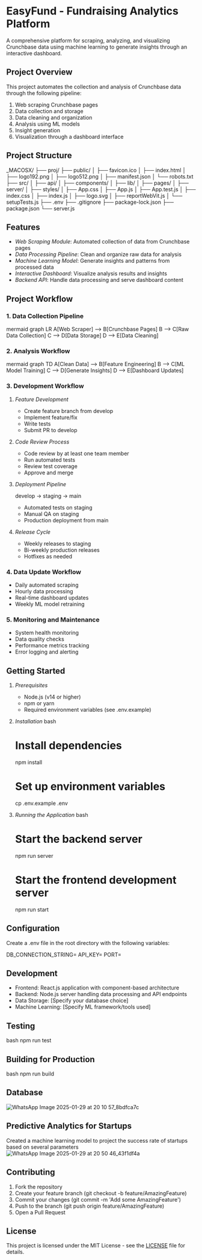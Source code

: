 # EasyFund - Fundraising Analytics Platform 

A comprehensive platform for scraping, analyzing, and visualizing Crunchbase data using machine learning to generate insights through an interactive dashboard.

## Project Overview

This project automates the collection and analysis of Crunchbase data through the following pipeline:
1. Web scraping Crunchbase pages
2. Data collection and storage
3. Data cleaning and organization
4. Analysis using ML models
5. Insight generation
6. Visualization through a dashboard interface

## Project Structure


_MACOSX/
├── proj/
    ├── public/
    │   ├── favicon.ico
    │   ├── index.html
    │   ├── logo192.png
    │   ├── logo512.png
    │   ├── manifest.json
    │   └── robots.txt
    ├── src/
    │   ├── api/
    │   ├── components/
    │   ├── lib/
    │   ├── pages/
    │   ├── server/
    │   ├── styles/
    │   ├── App.css
    │   ├── App.js
    │   ├── App.test.js
    │   ├── index.css
    │   ├── index.js
    │   ├── logo.svg
    │   ├── reportWebVit.js
    │   └── setupTests.js
    ├── .env
    ├── .gitignore
    ├── package-lock.json
    ├── package.json
    └── server.js


## Features

- *Web Scraping Module*: Automated collection of data from Crunchbase pages
- *Data Processing Pipeline*: Clean and organize raw data for analysis
- *Machine Learning Model*: Generate insights and patterns from processed data
- *Interactive Dashboard*: Visualize analysis results and insights
- *Backend API*: Handle data processing and serve dashboard content

## Project Workflow

### 1. Data Collection Pipeline
mermaid
graph LR
    A[Web Scraper] --> B[Crunchbase Pages]
    B --> C[Raw Data Collection]
    C --> D[Data Storage]
    D --> E[Data Cleaning]


### 2. Analysis Workflow
mermaid
graph TD
    A[Clean Data] --> B[Feature Engineering]
    B --> C[ML Model Training]
    C --> D[Generate Insights]
    D --> E[Dashboard Updates]


### 3. Development Workflow
1. *Feature Development*
   - Create feature branch from develop
   - Implement feature/fix
   - Write tests
   - Submit PR to develop

2. *Code Review Process*
   - Code review by at least one team member
   - Run automated tests
   - Review test coverage
   - Approve and merge

3. *Deployment Pipeline*
   
   develop → staging → main
   
   - Automated tests on staging
   - Manual QA on staging
   - Production deployment from main

4. *Release Cycle*
   - Weekly releases to staging
   - Bi-weekly production releases
   - Hotfixes as needed

### 4. Data Update Workflow
- Daily automated scraping
- Hourly data processing
- Real-time dashboard updates
- Weekly ML model retraining

### 5. Monitoring and Maintenance
- System health monitoring
- Data quality checks
- Performance metrics tracking
- Error logging and alerting

## Getting Started

1. *Prerequisites*
   - Node.js (v14 or higher)
   - npm or yarn
   - Required environment variables (see .env.example)

2. *Installation*
   bash
   

   # Install dependencies
   npm install

   # Set up environment variables
   cp .env.example .env
   

3. *Running the Application*
   bash
   # Start the backend server
   npm run server

   # Start the frontend development server
   npm run start
   

## Configuration

Create a .env file in the root directory with the following variables:

DB_CONNECTION_STRING=
API_KEY=
PORT=


## Development

- Frontend: React.js application with component-based architecture
- Backend: Node.js server handling data processing and API endpoints
- Data Storage: [Specify your database choice]
- Machine Learning: [Specify ML framework/tools used]

## Testing

bash
npm run test


## Building for Production

bash
npm run build

## Database
![WhatsApp Image 2025-01-29 at 20 10 57_8bdfca7c](https://github.com/user-attachments/assets/6f1b8744-1e77-41c2-8bb9-3e0c87346209)



## Predictive Analytics for Startups
Created a machine learning model to project the success rate of startups based on several parameters
![WhatsApp Image 2025-01-29 at 20 50 46_43f1df4a](https://github.com/user-attachments/assets/b2f5ed32-17f5-4d70-a2ba-b139d5907cd1)




## Contributing

1. Fork the repository
2. Create your feature branch (git checkout -b feature/AmazingFeature)
3. Commit your changes (git commit -m 'Add some AmazingFeature')
4. Push to the branch (git push origin feature/AmazingFeature)
5. Open a Pull Request

## License

This project is licensed under the MIT License - see the [LICENSE](LICENSE) file for details.

